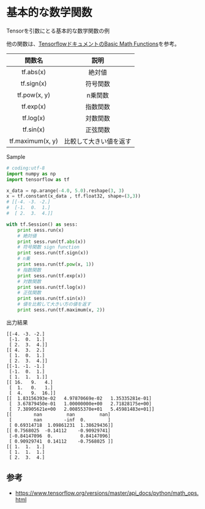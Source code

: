 # 基本的な数学関数

Tensorを引数にとる基本的な数学関数の例

他の関数は、[TensorflowドキュメントのBasic Math Functions](https://www.tensorflow.org/versions/master/api_docs/python/math_ops.html#basic-math-functions)を参考。

|関数名|説明|
|:-:|:-:|
|tf.abs(x)|絶対値|
|tf.sign(x)|符号関数|
|tf.pow(x, y)|n乗関数|
|tf.exp(x)|指数関数|
|tf.log(x)|対数関数|
|tf.sin(x)|正弦関数|
|tf.maximum(x, y)|比較して大きい値を返す|

Sample

```python
# coding:utf-8
import numpy as np
import tensorflow as tf

x_data = np.arange(-4.0, 5.0).reshape(3, 3)
x = tf.constant(x_data , tf.float32, shape=(3,3))
# [[-4. -3. -2.]
#  [-1.  0.  1.]
#  [ 2.  3.  4.]]

with tf.Session() as sess:
    print sess.run(x)
    # 絶対値
    print sess.run(tf.abs(x))
    # 符号関数 sign function
    print sess.run(tf.sign(x))
    # n乗
    print sess.run(tf.pow(x, 1))
    # 指数関数
    print sess.run(tf.exp(x))
    # 対数関数
    print sess.run(tf.log(x))
    # 正弦関数
    print sess.run(tf.sin(x))
    # 値を比較して大きい方の値を返す
    print sess.run(tf.maximum(x, 2))
```

出力結果

```
[[-4. -3. -2.]
 [-1.  0.  1.]
 [ 2.  3.  4.]]
[[ 4.  3.  2.]
 [ 1.  0.  1.]
 [ 2.  3.  4.]]
[[-1. -1. -1.]
 [-1.  0.  1.]
 [ 1.  1.  1.]]
[[ 16.   9.   4.]
 [  1.   0.   1.]
 [  4.   9.  16.]]
[[  1.83156393e-02   4.97870669e-02   1.35335281e-01]
 [  3.67879450e-01   1.00000000e+00   2.71828175e+00]
 [  7.38905621e+00   2.00855370e+01   5.45981483e+01]]
[[        nan         nan         nan]
 [        nan        -inf  0.        ]
 [ 0.69314718  1.09861231  1.38629436]]
[[ 0.7568025  -0.14112    -0.90929741]
 [-0.84147096  0.          0.84147096]
 [ 0.90929741  0.14112    -0.7568025 ]]
[[ 1.  1.  1.]
 [ 1.  1.  1.]
 [ 2.  3.  4.]
```

## 参考

* https://www.tensorflow.org/versions/master/api_docs/python/math_ops.html
